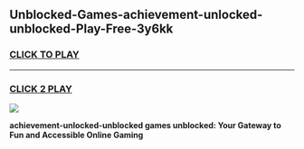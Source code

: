 
## Unblocked-Games-achievement-unlocked-unblocked-Play-Free-3y6kk
<h3>
<a href="https://premium76.site?title=achievement-unlocked-unblocked&ref=23A">CLICK TO PLAY</a></h3>
<hr>

<h3>
<a href="https://premium76.site?title=achievement-unlocked-unblocked&ref=23A">CLICK 2 PLAY</a>
  
</h3>

<a href="https://premium76.site?title=achievement-unlocked-unblocked&ref=23A"><img src="https://clearcache.store/games.png"></a>


**achievement-unlocked-unblocked games unblocked: Your Gateway to Fun and Accessible Online Gaming**
